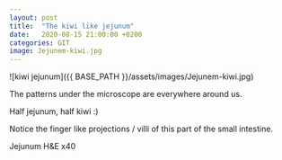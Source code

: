 ```yaml
---
layout: post
title:  "The kiwi like jejunum"
date:   2020-08-15 21:00:00 +0200
categories: GIT
image: Jejunem-kiwi.jpg
---
```


![kiwi jejunum]({{ BASE_PATH }}/assets/images/Jejunem-kiwi.jpg)


The patterns under the microscope are everywhere around us. 


Half jejunum, half kiwi :)


Notice the finger like projections / villi of this part of the small intestine.


Jejunum H&E x40
